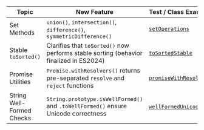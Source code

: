 | Topic                     | New Feature                                                                            | Test / Class Example                                       |
|---------------------------|----------------------------------------------------------------------------------------|------------------------------------------------------------|
| Set Methods               | `union()`, `intersection()`, `difference()`, `symmetricDifference()`                   | [`setOperations`](features/setOperations.js)               |
| Stable `toSorted()`       | Clarifies that `toSorted()` now performs stable sorting (behavior finalized in ES2024) | [`toSortedStable`](features/toSortedStable.js)             |
| Promise Utilities         | `Promise.withResolvers()` returns pre-separated `resolve` and `reject` functions       | [`promiseWithResolvers`](features/promiseWithResolvers.js) |
| String Well-Formed Checks | `String.prototype.isWellFormed()` and `.toWellFormed()` ensure Unicode correctness     | [`wellFormedUnicode`](features/wellFormedUnicode.js)       |

